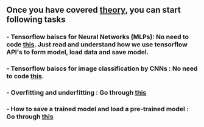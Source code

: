 ## Once you have covered [theory](https://github.com/shoryasethia/Virtual_Notepad/edit/main/Week2/Content), you can start following tasks


### - Tensorflow baiscs for Neural Networks (MLPs): No need to code [this](https://www.tensorflow.org/tutorials/quickstart/beginner). Just read and understand how we use tensorflow API's to form model, load data and save model.
### - Tensorflow baiscs for image classification by CNNs : No need to code [this](https://www.tensorflow.org/tutorials/images/cnn).
### - Overfitting and underfitting : Go through [this](https://www.tensorflow.org/tutorials/keras/overfit_and_underfit)
### - How to save a trained model and load a pre-trained model : Go through [this](https://www.tensorflow.org/tutorials/keras/save_and_load)
